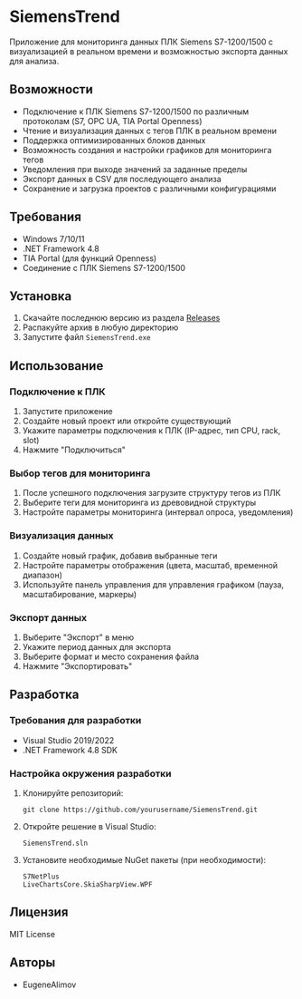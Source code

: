 # SiemensTrend

Приложение для мониторинга данных ПЛК Siemens S7-1200/1500 с визуализацией в реальном времени и возможностью экспорта данных для анализа.

## Возможности

- Подключение к ПЛК Siemens S7-1200/1500 по различным протоколам (S7, OPC UA, TIA Portal Openness)
- Чтение и визуализация данных с тегов ПЛК в реальном времени
- Поддержка оптимизированных блоков данных
- Возможность создания и настройки графиков для мониторинга тегов
- Уведомления при выходе значений за заданные пределы
- Экспорт данных в CSV для последующего анализа
- Сохранение и загрузка проектов с различными конфигурациями

## Требования

- Windows 7/10/11
- .NET Framework 4.8
- TIA Portal (для функций Openness)
- Соединение с ПЛК Siemens S7-1200/1500

## Установка

1. Скачайте последнюю версию из раздела [Releases](https://github.com/EugeneAlimov/SiemensTrend/releases)
2. Распакуйте архив в любую директорию
3. Запустите файл `SiemensTrend.exe`

## Использование

### Подключение к ПЛК

1. Запустите приложение
2. Создайте новый проект или откройте существующий
3. Укажите параметры подключения к ПЛК (IP-адрес, тип CPU, rack, slot)
4. Нажмите "Подключиться"

### Выбор тегов для мониторинга

1. После успешного подключения загрузите структуру тегов из ПЛК
2. Выберите теги для мониторинга из древовидной структуры
3. Настройте параметры мониторинга (интервал опроса, уведомления)

### Визуализация данных

1. Создайте новый график, добавив выбранные теги
2. Настройте параметры отображения (цвета, масштаб, временной диапазон)
3. Используйте панель управления для управления графиком (пауза, масштабирование, маркеры)

### Экспорт данных

1. Выберите "Экспорт" в меню
2. Укажите период данных для экспорта
3. Выберите формат и место сохранения файла
4. Нажмите "Экспортировать"

## Разработка

### Требования для разработки

- Visual Studio 2019/2022
- .NET Framework 4.8 SDK

### Настройка окружения разработки

1. Клонируйте репозиторий:
   ```
   git clone https://github.com/yourusername/SiemensTrend.git
   ```

2. Откройте решение в Visual Studio:
   ```
   SiemensTrend.sln
   ```

3. Установите необходимые NuGet пакеты (при необходимости):
   ```
   S7NetPlus
   LiveChartsCore.SkiaSharpView.WPF
   ```

## Лицензия

MIT License

## Авторы

- EugeneAlimov
